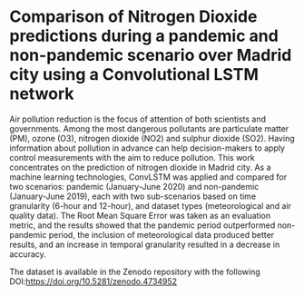 # Comparison of Nitrogen Dioxide predictions during a pandemic and non-pandemic scenario over Madrid city using a Convolutional LSTM network


Air pollution reduction is the focus of attention of both scientists and governments. Among the most dangerous pollutants are particulate matter (PM), ozone (O3), nitrogen dioxide (NO2) and sulphur dioxide (SO2). Having information about pollution in advance can help decision-makers to apply control measurements with the aim to reduce pollution. This work concentrates on the prediction of nitrogen dioxide in Madrid city. As a machine learning technologies, ConvLSTM was applied and compared for two scenarios: pandemic (January-June 2020) and non-pandemic (January-June 2019), each with two sub-scenarios based on time granularity (6-hour and 12-hour), and dataset types (meteorological and air quality data). The Root Mean Square Error was taken as an evaluation metric, and the results showed that the pandemic period outperformed non-pandemic period, the inclusion of meteorological data produced better results, and an increase in temporal granularity resulted in a decrease in accuracy.

The dataset is available in the Zenodo repository with the following DOI:https://doi.org/10.5281/zenodo.4734952
